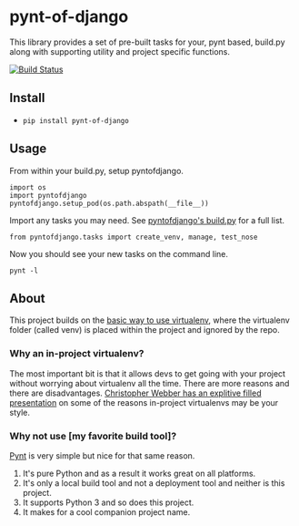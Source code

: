 # pynt-of-django
This library provides a set of pre-built tasks for your, pynt based, build.py along with supporting utility and project specific functions.

[![Build Status](https://travis-ci.org/WimpyAnalytics/pynt-of-django.svg?branch=master)](https://travis-ci.org/WimpyAnalytics/pynt-of-django)

## Install
* `pip install pynt-of-django`

## Usage
From within your build.py, setup pyntofdjango.

```
import os
import pyntofdjango
pyntofdjango.setup_pod(os.path.abspath(__file__))
```

Import any tasks you may need. See [pyntofdjango's build.py](https://github.com/WimpyAnalytics/pynt-of-django/blob/master/build.py) for a full list.
```
from pyntofdjango.tasks import create_venv, manage, test_nose
```

Now you should see your new tasks on the command line.
```
pynt -l
```

## About
This project builds on the [basic way to use virtualenv](http://docs.python-guide.org/en/latest/dev/virtualenvs/#basic-usage), where the virtualenv folder (called venv) is placed within the project and ignored by the repo.

### Why an in-project virtualenv?
The most important bit is that it allows devs to get going with your project without worrying about virtualenv all the time. There are more reasons and there are disadvantages. [Christopher Webber has an explitive filled presentation](http://pyvideo.org/video/1870/in-project-virtualenvs) on some of the reasons in-project virtualenvs may be your style.

### Why not use [my favorite build tool]?
[Pynt](https://github.com/rags/pynt) is very simple but nice for that same reason.

1. It's pure Python and as a result it works great on all platforms.
2. It's only a local build tool and not a deployment tool and neither is this project.
3. It supports Python 3 and so does this project.
4. It makes for a cool companion project name.
